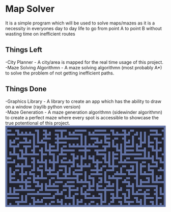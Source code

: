 # Map Solver
It is a simple program which will be used to solve maps/mazes as it is a necessity in everyones day to day life to go from point A to point B without wasting time on inefficient routes
## Things Left
-City Planner - A city/area is mapped for the real time usage of this project.   
-Maze Solving Algorithmn - A maze solving algorithmn (most probably A*) to solve the problem of not getting inefficient paths.

## Things Done
-Graphics Library - A library to create an app which has the ability to draw on a window (raylib python version)  
-Maze Generation - A maze generation algorithmn (sidewinder algorithmn) to create a perfect maze where every spot is accessible to showcase the true potentional of this project.
![Maze](https://github.com/Ajesh2/Map-Solver/blob/main/Maze.png)
